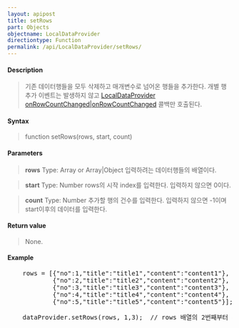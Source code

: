 ```yaml
---
layout: apipost
title: setRows
part: Objects
objectname: LocalDataProvider
directiontype: Function
permalink: /api/LocalDataProvider/setRows/
---
```



#### Description

> 기존 데이터행들을 모두 삭제하고 매개변수로 넘어온 행들을 추가한다. 개별 행 추가 이벤트는 발생하지 않고 [LocalDataProvider onRowCountChanged\|onRowCountChanged](/api/LocalDataProvider/) 콜백만 호출된다.

#### Syntax

> function setRows(rows, start, count)

#### Parameters

> **rows**
> Type: Array or Array\|Object
> 입력하려는 데이터행들의 배열이다.

> **start**
> Type: Number
> rows의 시작 index를 입력한다. 입력하지 않으면 0이다.

> **count**
> Type: Number
> 추가할 행의 건수를 입력한다. 입력하지 않으면 -1이며 start이후의 데이터를 입력한다.

#### Return value

> None.

#### Example

<pre class="prettyprint">
    rows = [{"no":1,"title":"title1","content":"content1"},
            {"no":2,"title":"title2","content":"content2"},
            {"no":3,"title":"title3","content":"content3"},
            {"no":4,"title":"title4","content":"content4"},
            {"no":5,"title":"title5","content":"content5"}];

    dataProvider.setRows(rows, 1,3);  // rows 배열의 2번째부터 4번째까지 3건을 입력한다.
</pre>


